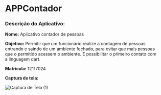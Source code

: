 # APPContador

### Descrição do Aplicativo:

 **Nome:** Aplicativo contador de pessoas

 **Objetivo:** Permitir que um funcionário realize a contagem de pessoas entrando e saindo de um ambiente fechado, para evitar que mais pessoas que o permitido acessem o ambiente. E possibilitar o primeiro contato com a linguagem dart.

**Matricula:** 12117024

**Captura de tela:** 

![Captura de Tela (1)](https://github.com/Nathansilva20/APPContador/assets/114961313/75b9a7e0-a045-420a-8968-ede803ddd6f3)

